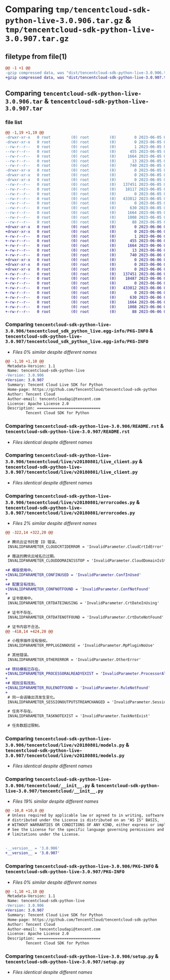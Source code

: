 # Comparing `tmp/tencentcloud-sdk-python-live-3.0.906.tar.gz` & `tmp/tencentcloud-sdk-python-live-3.0.907.tar.gz`

## filetype from file(1)

```diff
@@ -1 +1 @@
-gzip compressed data, was "dist/tencentcloud-sdk-python-live-3.0.906.tar", last modified: Mon Jun  5 00:37:44 2023, max compression
+gzip compressed data, was "dist/tencentcloud-sdk-python-live-3.0.907.tar", last modified: Tue Jun  6 02:29:55 2023, max compression
```

## Comparing `tencentcloud-sdk-python-live-3.0.906.tar` & `tencentcloud-sdk-python-live-3.0.907.tar`

### file list

```diff
@@ -1,19 +1,19 @@
-drwxr-xr-x   0 root         (0) root         (0)        0 2023-06-05 00:37:44.000000 tencentcloud-sdk-python-live-3.0.906/
-drwxr-xr-x   0 root         (0) root         (0)        0 2023-06-05 00:37:44.000000 tencentcloud-sdk-python-live-3.0.906/tencentcloud_sdk_python_live.egg-info/
--rw-r--r--   0 root         (0) root         (0)        1 2023-06-05 00:37:44.000000 tencentcloud-sdk-python-live-3.0.906/tencentcloud_sdk_python_live.egg-info/dependency_links.txt
--rw-r--r--   0 root         (0) root         (0)      455 2023-06-05 00:37:44.000000 tencentcloud-sdk-python-live-3.0.906/tencentcloud_sdk_python_live.egg-info/SOURCES.txt
--rw-r--r--   0 root         (0) root         (0)     1664 2023-06-05 00:37:44.000000 tencentcloud-sdk-python-live-3.0.906/tencentcloud_sdk_python_live.egg-info/PKG-INFO
--rw-r--r--   0 root         (0) root         (0)       13 2023-06-05 00:37:44.000000 tencentcloud-sdk-python-live-3.0.906/tencentcloud_sdk_python_live.egg-info/top_level.txt
--rw-r--r--   0 root         (0) root         (0)      740 2023-06-05 00:37:44.000000 tencentcloud-sdk-python-live-3.0.906/README.rst
-drwxr-xr-x   0 root         (0) root         (0)        0 2023-06-05 00:37:44.000000 tencentcloud-sdk-python-live-3.0.906/tencentcloud/
-drwxr-xr-x   0 root         (0) root         (0)        0 2023-06-05 00:37:44.000000 tencentcloud-sdk-python-live-3.0.906/tencentcloud/live/
-drwxr-xr-x   0 root         (0) root         (0)        0 2023-06-05 00:37:44.000000 tencentcloud-sdk-python-live-3.0.906/tencentcloud/live/v20180801/
--rw-r--r--   0 root         (0) root         (0)   137451 2023-06-05 00:37:44.000000 tencentcloud-sdk-python-live-3.0.906/tencentcloud/live/v20180801/live_client.py
--rw-r--r--   0 root         (0) root         (0)    18117 2023-06-05 00:37:44.000000 tencentcloud-sdk-python-live-3.0.906/tencentcloud/live/v20180801/errorcodes.py
--rw-r--r--   0 root         (0) root         (0)        0 2023-06-05 00:37:44.000000 tencentcloud-sdk-python-live-3.0.906/tencentcloud/live/v20180801/__init__.py
--rw-r--r--   0 root         (0) root         (0)   433012 2023-06-05 00:37:44.000000 tencentcloud-sdk-python-live-3.0.906/tencentcloud/live/v20180801/models.py
--rw-r--r--   0 root         (0) root         (0)        0 2023-06-05 00:37:44.000000 tencentcloud-sdk-python-live-3.0.906/tencentcloud/live/__init__.py
--rw-r--r--   0 root         (0) root         (0)      630 2023-06-05 00:37:44.000000 tencentcloud-sdk-python-live-3.0.906/tencentcloud/__init__.py
--rw-r--r--   0 root         (0) root         (0)     1664 2023-06-05 00:37:44.000000 tencentcloud-sdk-python-live-3.0.906/PKG-INFO
--rw-r--r--   0 root         (0) root         (0)     1008 2023-06-05 00:37:44.000000 tencentcloud-sdk-python-live-3.0.906/setup.py
--rw-r--r--   0 root         (0) root         (0)       88 2023-06-05 00:37:44.000000 tencentcloud-sdk-python-live-3.0.906/setup.cfg
+drwxr-xr-x   0 root         (0) root         (0)        0 2023-06-06 02:29:55.000000 tencentcloud-sdk-python-live-3.0.907/
+drwxr-xr-x   0 root         (0) root         (0)        0 2023-06-06 02:29:55.000000 tencentcloud-sdk-python-live-3.0.907/tencentcloud_sdk_python_live.egg-info/
+-rw-r--r--   0 root         (0) root         (0)        1 2023-06-06 02:29:55.000000 tencentcloud-sdk-python-live-3.0.907/tencentcloud_sdk_python_live.egg-info/dependency_links.txt
+-rw-r--r--   0 root         (0) root         (0)      455 2023-06-06 02:29:55.000000 tencentcloud-sdk-python-live-3.0.907/tencentcloud_sdk_python_live.egg-info/SOURCES.txt
+-rw-r--r--   0 root         (0) root         (0)     1664 2023-06-06 02:29:55.000000 tencentcloud-sdk-python-live-3.0.907/tencentcloud_sdk_python_live.egg-info/PKG-INFO
+-rw-r--r--   0 root         (0) root         (0)       13 2023-06-06 02:29:55.000000 tencentcloud-sdk-python-live-3.0.907/tencentcloud_sdk_python_live.egg-info/top_level.txt
+-rw-r--r--   0 root         (0) root         (0)      740 2023-06-06 02:29:55.000000 tencentcloud-sdk-python-live-3.0.907/README.rst
+drwxr-xr-x   0 root         (0) root         (0)        0 2023-06-06 02:29:55.000000 tencentcloud-sdk-python-live-3.0.907/tencentcloud/
+drwxr-xr-x   0 root         (0) root         (0)        0 2023-06-06 02:29:55.000000 tencentcloud-sdk-python-live-3.0.907/tencentcloud/live/
+drwxr-xr-x   0 root         (0) root         (0)        0 2023-06-06 02:29:55.000000 tencentcloud-sdk-python-live-3.0.907/tencentcloud/live/v20180801/
+-rw-r--r--   0 root         (0) root         (0)   137451 2023-06-06 02:29:55.000000 tencentcloud-sdk-python-live-3.0.907/tencentcloud/live/v20180801/live_client.py
+-rw-r--r--   0 root         (0) root         (0)    18487 2023-06-06 02:29:55.000000 tencentcloud-sdk-python-live-3.0.907/tencentcloud/live/v20180801/errorcodes.py
+-rw-r--r--   0 root         (0) root         (0)        0 2023-06-06 02:29:55.000000 tencentcloud-sdk-python-live-3.0.907/tencentcloud/live/v20180801/__init__.py
+-rw-r--r--   0 root         (0) root         (0)   433012 2023-06-06 02:29:55.000000 tencentcloud-sdk-python-live-3.0.907/tencentcloud/live/v20180801/models.py
+-rw-r--r--   0 root         (0) root         (0)        0 2023-06-06 02:29:55.000000 tencentcloud-sdk-python-live-3.0.907/tencentcloud/live/__init__.py
+-rw-r--r--   0 root         (0) root         (0)      630 2023-06-06 02:29:55.000000 tencentcloud-sdk-python-live-3.0.907/tencentcloud/__init__.py
+-rw-r--r--   0 root         (0) root         (0)     1664 2023-06-06 02:29:55.000000 tencentcloud-sdk-python-live-3.0.907/PKG-INFO
+-rw-r--r--   0 root         (0) root         (0)     1008 2023-06-06 02:29:55.000000 tencentcloud-sdk-python-live-3.0.907/setup.py
+-rw-r--r--   0 root         (0) root         (0)       88 2023-06-06 02:29:55.000000 tencentcloud-sdk-python-live-3.0.907/setup.cfg
```

### Comparing `tencentcloud-sdk-python-live-3.0.906/tencentcloud_sdk_python_live.egg-info/PKG-INFO` & `tencentcloud-sdk-python-live-3.0.907/tencentcloud_sdk_python_live.egg-info/PKG-INFO`

 * *Files 0% similar despite different names*

```diff
@@ -1,10 +1,10 @@
 Metadata-Version: 1.1
 Name: tencentcloud-sdk-python-live
-Version: 3.0.906
+Version: 3.0.907
 Summary: Tencent Cloud Live SDK for Python
 Home-page: https://github.com/TencentCloud/tencentcloud-sdk-python
 Author: Tencent Cloud
 Author-email: tencentcloudapi@tencent.com
 License: Apache License 2.0
 Description: ============================
         Tencent Cloud SDK for Python
```

### Comparing `tencentcloud-sdk-python-live-3.0.906/README.rst` & `tencentcloud-sdk-python-live-3.0.907/README.rst`

 * *Files identical despite different names*

### Comparing `tencentcloud-sdk-python-live-3.0.906/tencentcloud/live/v20180801/live_client.py` & `tencentcloud-sdk-python-live-3.0.907/tencentcloud/live/v20180801/live_client.py`

 * *Files identical despite different names*

### Comparing `tencentcloud-sdk-python-live-3.0.906/tencentcloud/live/v20180801/errorcodes.py` & `tencentcloud-sdk-python-live-3.0.907/tencentcloud/live/v20180801/errorcodes.py`

 * *Files 2% similar despite different names*

```diff
@@ -322,14 +322,20 @@
 
 # 腾讯云证书托管 ID 错误。
 INVALIDPARAMETER_CLOUDCRTIDERROR = 'InvalidParameter.CloudCrtIdError'
 
 # 赠送的腾讯云域名已过期。
 INVALIDPARAMETER_CLOUDDOMAINISSTOP = 'InvalidParameter.CloudDomainIsStop'
 
+# 模版使用中。
+INVALIDPARAMETER_CONFINUSED = 'InvalidParameter.ConfInUsed'
+
+# 配置没有找到。
+INVALIDPARAMETER_CONFNOTFOUND = 'InvalidParameter.ConfNotFound'
+
 # 证书使用中。
 INVALIDPARAMETER_CRTDATEINUSING = 'InvalidParameter.CrtDateInUsing'
 
 # 证书不存在。
 INVALIDPARAMETER_CRTDATENOTFOUND = 'InvalidParameter.CrtDateNotFound'
 
 # 证书内容不合法。
@@ -418,14 +424,20 @@
 
 # 小程序插件没有授权。
 INVALIDPARAMETER_MPPLUGINNOUSE = 'InvalidParameter.MpPluginNoUse'
 
 # 其他错误。
 INVALIDPARAMETER_OTHERERROR = 'InvalidParameter.OtherError'
 
+# 转码模板已存在。
+INVALIDPARAMETER_PROCESSORALREADYEXIST = 'InvalidParameter.ProcessorAlreadyExist'
+
+# 规则没有找到。
+INVALIDPARAMETER_RULENOTFOUND = 'InvalidParameter.RuleNotFound'
+
 # 同一会话输出流发生变化。
 INVALIDPARAMETER_SESSIONOUTPUTSTREAMCHANGED = 'InvalidParameter.SessionOutputStreamChanged'
 
 # 任务不存在。
 INVALIDPARAMETER_TASKNOTEXIST = 'InvalidParameter.TaskNotExist'
 
 # 任务数超过限制。
```

### Comparing `tencentcloud-sdk-python-live-3.0.906/tencentcloud/live/v20180801/models.py` & `tencentcloud-sdk-python-live-3.0.907/tencentcloud/live/v20180801/models.py`

 * *Files identical despite different names*

### Comparing `tencentcloud-sdk-python-live-3.0.906/tencentcloud/__init__.py` & `tencentcloud-sdk-python-live-3.0.907/tencentcloud/__init__.py`

 * *Files 19% similar despite different names*

```diff
@@ -10,8 +10,8 @@
 # Unless required by applicable law or agreed to in writing, software
 # distributed under the License is distributed on an "AS IS" BASIS,
 # WITHOUT WARRANTIES OR CONDITIONS OF ANY KIND, either express or implied.
 # See the License for the specific language governing permissions and
 # limitations under the License.
 
 
-__version__ = '3.0.906'
+__version__ = '3.0.907'
```

### Comparing `tencentcloud-sdk-python-live-3.0.906/PKG-INFO` & `tencentcloud-sdk-python-live-3.0.907/PKG-INFO`

 * *Files 0% similar despite different names*

```diff
@@ -1,10 +1,10 @@
 Metadata-Version: 1.1
 Name: tencentcloud-sdk-python-live
-Version: 3.0.906
+Version: 3.0.907
 Summary: Tencent Cloud Live SDK for Python
 Home-page: https://github.com/TencentCloud/tencentcloud-sdk-python
 Author: Tencent Cloud
 Author-email: tencentcloudapi@tencent.com
 License: Apache License 2.0
 Description: ============================
         Tencent Cloud SDK for Python
```

### Comparing `tencentcloud-sdk-python-live-3.0.906/setup.py` & `tencentcloud-sdk-python-live-3.0.907/setup.py`

 * *Files identical despite different names*

